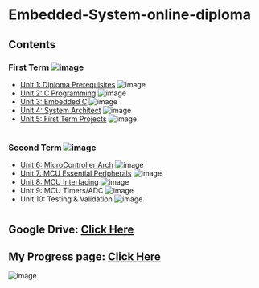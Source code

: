 # Embedded-System-online-diploma
## Contents

### First Term ![image](https://us-central1-progress-markdown.cloudfunctions.net/progress/100?dangerColor=800000&warningColor=ff9900&successColor=006600)

- [Unit 1: Diploma Prerequisites](https://github.com/TawfikTamer/Embedded-System-online-diploma) ![image](https://us-central1-progress-markdown.cloudfunctions.net/progress/100)
- [Unit 2: C Programming](https://github.com/TawfikTamer/Embedded-System-online-diploma/tree/main/Unit_2_C_Programming) ![image](https://us-central1-progress-markdown.cloudfunctions.net/progress/100)
- [Unit 3: Embedded C](https://github.com/TawfikTamer/Embedded-System-online-diploma/tree/main/Unit_3_Embedded_C) ![image](https://us-central1-progress-markdown.cloudfunctions.net/progress/100)
- [Unit 4: System Architect](https://github.com/TawfikTamer/Embedded-System-online-diploma/tree/main/Unit_4_System_Architect) ![image](https://us-central1-progress-markdown.cloudfunctions.net/progress/100)
- [Unit 5: First Term Projects](https://github.com/TawfikTamer/Embedded-System-online-diploma/tree/main/Unit_5_First_Term_Projects) ![image](https://us-central1-progress-markdown.cloudfunctions.net/progress/100)

#
### Second Term ![image](https://us-central1-progress-markdown.cloudfunctions.net/progress/40?dangerColor=800000&warningColor=ff9900&successColor=006600)

- [Unit 6: MicroController Arch](https://github.com/TawfikTamer/Embedded-System-online-diploma/tree/main/Unit_6_MicroController_Arch) ![image](https://us-central1-progress-markdown.cloudfunctions.net/progress/100)
- [Unit 7: MCU Essential Peripherals](https://github.com/TawfikTamer/Embedded-System-online-diploma/tree/main/Unit_7_MCU_Essential_Peripherals) ![image](https://us-central1-progress-markdown.cloudfunctions.net/progress/100)
- [Unit 8: MCU Interfacing](https://github.com/TawfikTamer/Embedded-System-online-diploma/tree/main/Unit_8_MCU_Interfacing) ![image](https://us-central1-progress-markdown.cloudfunctions.net/progress/50)
- Unit 9: MCU Timers/ADC ![image](https://us-central1-progress-markdown.cloudfunctions.net/progress/0)
- Unit 10: Testing & Validation ![image](https://us-central1-progress-markdown.cloudfunctions.net/progress/0)

#
## Google Drive: [Click Here](https://drive.google.com/drive/u/0/folders/1y91bvj3ziwIceGrSEUH6SIjdSMHTLDch) 

## My Progress page: [Click Here](https://www.learn-in-depth-store.com/certificate/tamertawfik665%40gmail.com) 
![image](https://github.com/TawfikTamer/Embedded-System-online-diploma/assets/142694793/bdf34a61-505d-4090-989e-ba0cf46f978f)
